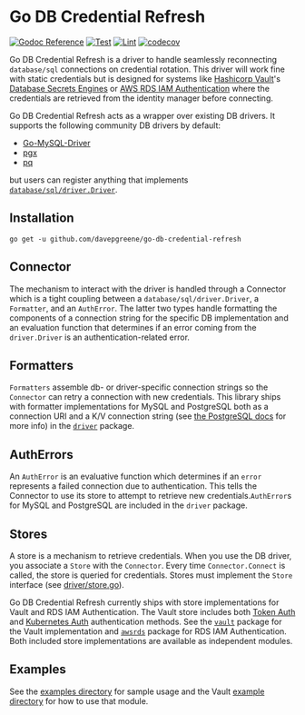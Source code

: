 # Go DB Credential Refresh

[![Godoc Reference](https://godoc.org/github.com/davepgreene/go-db-credential-refresh?status.svg)](https://pkg.go.dev/github.com/davepgreene/go-db-credential-refresh) 
[![Test](https://github.com/davepgreene/go-db-credential-refresh/workflows/Test/badge.svg)](https://github.com/davepgreene/go-db-credential-refresh/actions/workflows/test.yml) 
[![Lint](https://github.com/davepgreene/go-db-credential-refresh/workflows/Lint/badge.svg)](https://github.com/davepgreene/go-db-credential-refresh/actions/workflows/lint.yml) 
[![codecov](https://codecov.io/gh/davepgreene/go-db-credential-refresh/branch/master/graph/badge.svg)](https://codecov.io/gh/davepgreene/go-db-credential-refresh)

Go DB Credential Refresh is a driver to handle seamlessly reconnecting `database/sql` connections on credential 
rotation. This driver will work fine with static credentials but is designed for systems like 
[Hashicorp Vault](https://www.vaultproject.io/)'s 
[Database Secrets Engines](https://www.vaultproject.io/docs/secrets/databases) or 
[AWS RDS IAM Authentication](https://docs.aws.amazon.com/AmazonRDS/latest/UserGuide/UsingWithRDS.IAMDBAuth.html) 
where the credentials are retrieved from the identity manager before connecting.

Go DB Credential Refresh acts as a wrapper over existing DB drivers. It supports the following community DB 
drivers by default:

* [Go-MySQL-Driver](https://github.com/go-sql-driver/mysql)
* [pgx](https://github.com/jackc/pgx)
* [pq](https://github.com/lib/pq)

but users can register anything that implements 
[`database/sql/driver.Driver`](https://pkg.go.dev/database/sql/driver#Driver).

## Installation

```shell
go get -u github.com/davepgreene/go-db-credential-refresh
```

## Connector

The mechanism to interact with the driver is handled through a Connector which is a tight coupling between 
a `database/sql/driver.Driver`, a `Formatter`, and an `AuthError`. The latter two types handle formatting the 
components of a connection string for the specific DB implementation and an evaluation function that determines if 
an error coming from the `driver.Driver` is an authentication-related error.

## Formatters

`Formatters` assemble db- or driver-specific connection strings so the `Connector` can retry a connection with 
new credentials. This library ships with formatter implementations for MySQL and PostgreSQL both as a connection 
URI and a K/V connection string (see 
[the PostgreSQL docs](https://www.postgresql.org/docs/10/libpq-connect.html#LIBPQ-CONNSTRING) for more info) in 
the [`driver`](./driver) package.

## AuthErrors

An `AuthError` is an evaluative function which determines if an `error` represents a failed connection due to 
authentication. This tells the Connector to use its store to attempt to retrieve new credentials.`AuthError`s for 
MySQL and PostgreSQL are included in the `driver` package.

## Stores

A store is a mechanism to retrieve credentials. When you use the DB driver, you associate a `Store` with 
the `Connector`. Every time `Connector.Connect` is called, the store is queried for credentials. Stores must 
implement the `Store` interface (see [driver/store.go](driver/store.go)).

Go DB Credential Refresh currently ships with store implementations for Vault and RDS IAM Authentication. The 
Vault store includes both [Token Auth](https://www.vaultproject.io/docs/auth/token) and 
[Kubernetes Auth](https://www.vaultproject.io/docs/auth/kubernetes) authentication methods. See the 
[`vault`](./store/vault) package for the Vault implementation and [`awsrds`](./store/awsrds) package for RDS IAM
Authentication. Both included store implementations are available as independent modules.

## Examples

See the [examples directory](./examples) for sample usage and the Vault [example directory](./store/vault/example)
for how to use that module.
